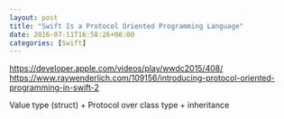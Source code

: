 ```yaml
---
layout: post
title: "Swift Is a Protocol Oriented Programming Language"
date: 2016-07-11T16:58:26+08:00
categories: [Swift]
---
```


https://developer.apple.com/videos/play/wwdc2015/408/
https://www.raywenderlich.com/109156/introducing-protocol-oriented-programming-in-swift-2

Value type (struct) + Protocol
over class type + inheritance
